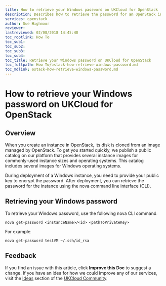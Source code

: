 ```yaml
---
title: How to retrieve your Windows password on UKCloud for OpenStack | UKCloud Ltd
description: Describes how to retrieve the password for an OpenStack instance that uses a Windows image
services: openstack
author: Sue Highmoor
reviewer:
lastreviewed: 02/08/2018 14:45:48
toc_rootlink: How To
toc_sub1:
toc_sub2:
toc_sub3:
toc_sub4:
toc_title: Retrieve your Windows password on UKCloud for OpenStack
toc_fullpath: How To/ostack-how-retrieve-windows-password.md
toc_mdlink: ostack-how-retrieve-windows-password.md
---
```


# How to retrieve your Windows password on UKCloud for OpenStack

## Overview

When you create an instance in OpenStack, its disk is cloned from an image managed by OpenStack. To get you started quickly, we publish a public catalog on our platform that provides several instance images for commonly-used instance sizes and operating systems. This catalog includes several images for Windows operating systems.

During deployment of a Windows instance, you need to provide your public key to encrypt the password. After deployment, you can retrieve the password for the instance using the nova command line interface (CLI).

## Retrieving your Windows password

To retrieve your Windows password, use the following nova CLI command:

    nova get-password <instanceName>/<id> <pathToPrivateKey>

For example:

    nova get-password testVM ~/.ssh/id_rsa

## Feedback

If you find an issue with this article, click **Improve this Doc** to suggest a change. If you have an idea for how we could improve any of our services, visit the [Ideas](https://community.ukcloud.com/ideas) section of the [UKCloud Community](https://community.ukcloud.com).
